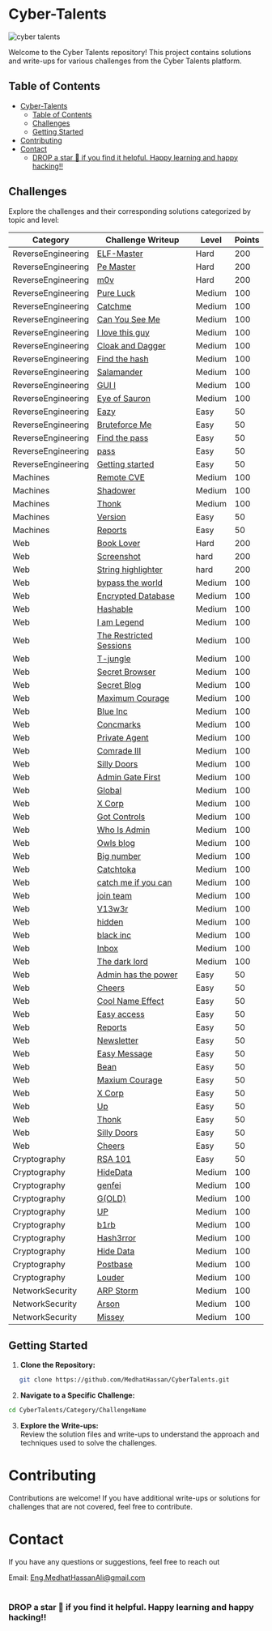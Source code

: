 # Cyber-Talents
![cyber talents](https://cybertalents.com/images/logo-footer.png)

Welcome to the Cyber Talents repository! This project contains solutions and write-ups for various challenges from the Cyber Talents platform.

## Table of Contents

- [Cyber-Talents](#cyber-talents)
  - [Table of Contents](#table-of-contents)
  - [Challenges](#challenges)
  - [Getting Started](#getting-started)
- [Contributing](#contributing)
- [Contact](#contact)
    - [DROP a star 🌟 if you find it helpful. Happy learning and happy hacking‼️](#drop-a-star--if-you-find-it-helpful-happy-learning-and-happy-hacking️)

## Challenges
Explore the challenges and their corresponding solutions categorized by topic and level:

| Category          | Challenge Writeup                                                                 | Level  | Points |
|-------------------|---------------------------------------------------------------------------|--------|--------|
| ReverseEngineering | [ELF-Master](ReverseEngineering/ELF-Master/Findings.md)                   | Hard   | 200    |
| ReverseEngineering | [Pe Master](ReverseEngineering/pe-master/Findings.md)                     | Hard   | 200    |
| ReverseEngineering | [m0v](ReverseEngineering/m0v/Findings.md)                                 | Hard   | 200    |
| ReverseEngineering | [Pure Luck](ReverseEngineering/Pure-Luck/Findings.md)                     | Medium | 100    |
| ReverseEngineering | [Catchme](ReverseEngineering/Catchme/Findings.md)                         | Medium | 100    |
| ReverseEngineering | [Can You See Me](ReverseEngineering/CanYouSeeMe/Findings.md)              | Medium | 100    |
| ReverseEngineering | [I love this guy](ReverseEngineering/Ilovethisguy/Findings.md)            | Medium | 100    |
| ReverseEngineering | [Cloak and Dagger](ReverseEngineering/CloakandDagger/Findings.md)         | Medium | 100    |
| ReverseEngineering | [Find the hash](ReverseEngineering/Find-the-hash/Findings.md)             | Medium | 100    |
| ReverseEngineering | [Salamander](ReverseEngineering/salamander/Findings.md)                   | Medium | 100    |
| ReverseEngineering | [GUI I](ReverseEngineering/GUI_I/Findings.md)                             | Medium | 100    |
| ReverseEngineering | [Eye of Sauron](ReverseEngineering/EyeofSauron/Findings.md)               | Medium | 100    |
| ReverseEngineering | [Eazy](ReverseEngineering/Eazy/Findings.md)                               | Easy   | 50     |
| ReverseEngineering | [Bruteforce Me](ReverseEngineering/Bruteforce%20Me/Findings.md)           | Easy   | 50     |
| ReverseEngineering | [Find the pass](ReverseEngineering/Find%20the%20Pass/Findings.md)         | Easy   | 50     |
| ReverseEngineering | [pass](ReverseEngineering/pass/Findings.md)                               | Easy   | 50     |
| ReverseEngineering | [Getting started](ReverseEngineering/getting-started/Findings.md)         | Easy   | 50     |
| Machines           | [Remote CVE](Machines/remote-CVE/Findings.md)                             | Medium | 100    |
| Machines           | [Shadower](Machines/shadower/Findings.md)                                 | Medium | 100    |
| Machines           | [Thonk](Machines/Thonk/Findings.md)                                       | Medium | 100    |
| Machines           | [Version](Machines/version/Findings.md)                                   | Easy   | 50     |
| Machines           | [Reports](Machines/reports/Findings.md)                                   | Easy   | 50     |
| Web                | [Book Lover](Web/book-lover/Findings.md)                                  | Hard   | 200    |
| Web                | [Screenshot](Web/screenshot/Findings.md)                                  | hard   | 200    |
| Web                | [String highlighter](Web/string-highlighter/Findings.md)                                  | hard   | 200    |
| Web                | [bypass the world](Web/bypasstheworld/Findings.md)                        | Medium | 100    |
| Web                | [Encrypted Database](Web/EncryptedDatabase/Findings.md)                   | Medium | 100    |
| Web                | [Hashable](Web/Hashable/Findings.md)                                      | Medium | 100    |
| Web                | [I am Legend](Web/IamLegend/Findings.md)                                  | Medium | 100    |
| Web                | [The Restricted Sessions](Web/TheRestrictedSessions/Findings.md)          | Medium | 100    |
| Web                | [T-jungle](Web/T-jungle/Findings.md)                                      | Medium | 100    |
| Web                | [Secret Browser](Web/SecretBrowser/Findings.md)                           | Medium | 100    |
| Web                | [Secret Blog](Web/SecretBlog/Findings.md)                                 | Medium | 100    |
| Web                | [Maximum Courage](Web/MaximumCourage/Findings.md)                         | Medium | 100    |
| Web                | [Blue Inc](Web/blue-inc/Findings.md)                                      | Medium | 100    |
| Web                | [Concmarks](Web/concmarks/Findings.md)                                    | Medium | 100    |
| Web                | [Private Agent](Web/private-agent/Findings.md)                            | Medium | 100    |
| Web                | [Comrade III](Web/comrade-iii/Findings.md)                                | Medium | 100    |
| Web                | [Silly Doors](Web/silly-doors/Findings.md)                                | Medium | 100    |
| Web                | [Admin Gate First](Web/admin-gate-first/Findings.md)                      | Medium | 100    |
| Web                | [Global](Web/global/Findings.md)                                          | Medium | 100    |
| Web                | [X Corp](Web/x-corp/Findings.md)                                          | Medium | 100    |
| Web                | [Got Controls](Web/got-controls/Findings.md)                              | Medium | 100    |
| Web                | [Who Is Admin](Web/WhoIsAdmin/Findings.md)                                | Medium | 100    |
| Web                | [Owls blog](Web/owls-blog/Findings.md)                                    | Medium | 100    |
| Web                | [Big number](Web/big-number/Findings.md)                                  | Medium | 100    |
| Web                | [Catchtoka](Web/catchtoka/Findings.md)                                    | Medium | 100    |
| Web                | [catch me if you can](Web/catch-me-if-you-can/Findings.md)                | Medium | 100    |
| Web                | [join team](Web/join-team/Findings.md)                                    | Medium | 100    |
| Web                | [V13w3r](Web/v13w3r/Findings.md)                                          | Medium | 100    |
| Web                | [hidden](Web/hidden/Findings.md)                                          | Medium | 100    |
| Web                | [black inc](Web/black-inc/Findings.md)                                    | Medium | 100    |
| Web                | [Inbox](Web/Inbox/Findings.md)                                            | Medium | 100    |
| Web                | [The dark lord](Web/the-dark-lord/Findings.md)                            | Medium | 100    |
| Web                | [Admin has the power](Web/Adminhasthepower/Findings.md)                   | Easy   | 50     |
| Web                | [Cheers](Web/Cheers/Findings.md)                                          | Easy   | 50     |
| Web                | [Cool Name Effect](Web/CoolNameEffect/Findings.md)                        | Easy   | 50     |
| Web                | [Easy access](Web/EasyAccess/Findings.md)                                 | Easy   | 50     |
| Web                | [Reports](Web/reports/Findings.md)                                        | Easy   | 50     |
| Web                | [Newsletter](Web/Newsletter/Findings.md)                                  | Easy   | 50     |
| Web                | [Easy Message](Web/easy-message/Findings.md)                              | Easy   | 50     |
| Web                | [Bean](Web/bean/Findings.md)                                              | Easy   | 50     |
| Web                | [Maxium Courage](Web/MaximumCourage/Findings.md)                         | Easy   | 50     |
| Web                | [X Corp](Web/x-corp/Findings.md)                                          | Easy   | 50     |
| Web                | [Up](Web/up/Findings.md)                                                 | Easy   | 50     |
| Web                | [Thonk](Web/thonk/Findings.md)                                           | Easy   | 50     |
| Web                | [Silly Doors](Web/silly-doors/Findings.md)                                | Easy   | 50     |
| Web                | [Cheers](Web/cheers/Findings.md)                                          | Easy   | 50     |
| Cryptography       | [RSA 101](Cryptography/RSA101/Findings.md)                                | Easy   | 50     |
| Cryptography       | [HideData](Cryptography/HideData/Findings.md)                             | Medium | 100    |
| Cryptography       | [genfei](Cryptography/genfei/Findings.md)                                 | Medium | 100    |
| Cryptography       | [G(OLD)](Cryptography/G(OLD)/Findings.md)                                 | Medium | 100    |
| Cryptography       | [UP](Cryptography/UP/Findings.md)                                         | Medium | 100    |
| Cryptography       | [b1rb](Cryptography/b1rb/Findings.md)                                     | Medium | 100    |
| Cryptography       | [Hash3rror](Cryptography/Hash3rror/Findings.md)                           | Medium | 100    |
| Cryptography       | [Hide Data](Cryptography/HideData/Findings.md)                            | Medium | 100    |
| Cryptography       | [Postbase](Cryptography/Postbase/Findings.md)                             | Medium | 100    |
| Cryptography       | [Louder](Cryptography/Louder/Findings.md)                                 | Medium | 100    |
| NetworkSecurity    | [ARP Storm](NetworkSecurity/ARP%20Storm/Findings.md)                      | Medium | 100    |
| NetworkSecurity    | [Arson](NetworkSecurity/Arson/Findings.md)                                | Medium | 100    |
| NetworkSecurity    | [Missey](NetworkSecurity/Missey/Findings.md)                              | Medium | 100    |

    
## Getting Started

1. **Clone the Repository:**
```bash
   git clone https://github.com/MedhatHassan/CyberTalents.git
```
2. **Navigate to a Specific Challenge:**
```bash
cd CyberTalents/Category/ChallengeName
```
3. **Explore the Write-ups:** <br>
Review the solution files and write-ups to understand the approach and techniques used to solve the challenges.

# Contributing
Contributions are welcome! If you have additional write-ups or solutions for challenges that are not covered, feel free to contribute.

# Contact
If you have any questions or suggestions, feel free to reach out

Email: Eng.MedhatHassanAli@gmail.com <br><br>
### DROP a star 🌟 if you find it helpful. Happy learning and happy hacking‼️
